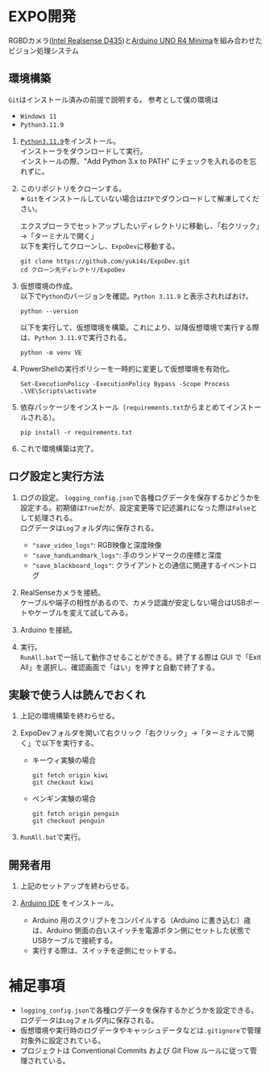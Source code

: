 # EXPO開発

RGBDカメラ([Intel Realsense D435](https://www.intelrealsense.com/depth-camera-d435/))と[Arduino UNO R4 Minima](https://docs.arduino.cc/hardware/uno-r4-minima/)を組み合わせたビジョン処理システム

## 環境構築
`Git`はインストール済みの前提で説明する。
参考として僕の環境は    
- `Windows 11`
- `Python3.11.9`

1. [`Python3.11.9`](https://www.python.org/downloads/release/python-3119/)をインストール。    
   インストーラをダウンロードして実行。    
   インストールの際、"Add Python 3.x to PATH" にチェックを入れるのを忘れずに。

2. このリポジトリをクローンする。    
   ※ `Git`をインストールしていない場合は`ZIP`でダウンロードして解凍してください。    
   
   エクスプローラでセットアップしたいディレクトリに移動し、「右クリック」→「ターミナルで開く」    
   以下を実行してクローンし、`ExpoDev`に移動する。
   ```
   git clone https://github.com/yuki4s/ExpoDev.git
   cd クローン先ディレクトリ/ExpoDev
   ```    

3. 仮想環境の作成。    
   以下で`Python`のバージョンを確認。`Python 3.11.9` と表示されればおけ。
   ```
   python --version
   ```
   以下を実行して、仮想環境を構築。これにより、以降仮想環境で実行する際は、`Python 3.11.9`で実行される。

   ```
   python -m venv VE
   ```

4. PowerShellの実行ポリシーを一時的に変更して仮想環境を有効化。
   ```
   Set-ExecutionPolicy -ExecutionPolicy Bypass -Scope Process
   .\VE\Scripts\activate
   ```

5. 依存パッケージをインストール（`requirements.txt`からまとめてインストールされる）。
   ```
   pip install -r requirements.txt
   ```

6. これで環境構築は完了。    
   

## ログ設定と実行方法
1. ログの設定。
   `logging_config.json`で各種ログデータを保存するかどうかを設定する。初期値は`True`だが、設定変更等で記述漏れになった際は`False`として処理される。    
   ログデータは`Log`フォルダ内に保存される。   
   - `"save_video_logs"`: RGB映像と深度映像    
   - `"save_handLandmark_logs"`: 手のランドマークの座標と深度    
   - `"save_blackboard_logs"`: クライアントとの通信に関連するイベントログ    

2. RealSenseカメラを接続。    
   ケーブルや端子の相性があるので、カメラ認識が安定しない場合はUSBポートやケーブルを変えて試してみる。

2. Arduino を接続。    

3. 実行。    
   `RunAll.bat`で一括して動作させることができる。終了する際は GUI で「Exit All」を選択し、確認画面で「はい」を押すと自動で終了する。

## 実験で使う人は読んでおくれ
1. 上記の環境構築を終わらせる。

2. ExpoDevフォルダを開いて右クリック「右クリック」→「ターミナルで開く」で以下を実行する。
   - キーウィ実験の場合
      ```
      git fetch origin kiwi
      git checkout kiwi    
      ```    
   - ペンギン実験の場合
      ```
      git fetch origin penguin
      git checkout penguin    
      ```    

3. `RunAll.bat`で実行。 

## 開発者用
1. 上記のセットアップを終わらせる。

2. [Arduino IDE](https://www.arduino.cc/en/software/) をインストール。    
   - Arduino 用のスクリプトをコンパイルする（Arduino に書き込む）歳は、Arduino 側面の白いスイッチを電源ボタン側にセットした状態でUSBケーブルで接続する。    
   - 実行する際は、スイッチを逆側にセットする。


# 補足事項
- `logging_config.json`で各種ログデータを保存するかどうかを設定できる。ログデータは`Log`フォルダ内に保存される。    
- 仮想環境や実行時のログデータやキャッシュデータなどは`.gitignore`で管理対象外に設定されている。    
- プロジェクトは Conventional Commits および Git Flow ルールに従って管理されている。